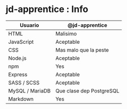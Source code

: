 # jd-apprentice : Info

| Usuario         | @jd-apprentice           |
| --------------- | ------------------------ |
| HTML            | Malisimo                 |
| JavaScript      | Aceptable                |
| CSS             | Mas malo que la peste    |
| Node.js         | Aceptable                |
| npm             | Yes                      |
| Express         | Aceptable                |
| SASS / SCSS     | Aceptable                |
| MySQL / MariaDB | Que clase dep PostgreSQL |
| Markdown        | Yes                      |
